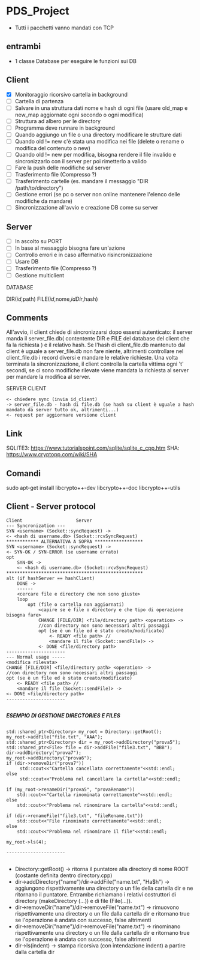 # PDS_Project
- Tutti i pacchetti vanno mandati con TCP

## entrambi
- 1 classe Database per eseguire le funzioni sui DB

## Client
- [x] Monitoraggio ricorsivo cartella in background
- [ ] Cartella di partenza
- [ ] Salvare in una struttura dati nome e hash di ogni file (usare old_map e new_map aggiornate ogni secondo o ogni modifica)
- [ ] Struttura ad albero per le directory
- [ ] Programma deve runnare in background
- [ ] Quando aggiungo un file o una directory modificare le strutture dati
- [ ] Quando old != new c'è stata una modifica nei file (delete o rename o modifica del contenuto o new) 
- [ ] Quando old != new per modifica, bisogna rendere il file invalido e sincronizzarlo con il server per poi rimetterlo a valido 
- [ ] Fare la push delle modifiche sul server
- [ ] Trasferimento file (Compresso ?) 
- [ ] Trasferimento cartelle (es. mandare il messaggio "DIR /path/to/directory")
- [ ] Gestione errori (se pc o server non online mantenere l'elenco delle modifiche da mandare)
- [ ] Sincronizzazione all'avvio e creazione DB come su server

## Server
- [ ] In ascolto su PORT
- [ ] In base al messaggio bisogna fare un'azione
- [ ] Controllo errori e in caso affermativo risincronizzazione
- [ ] Usare DB
- [ ] Trasferimento file (Compresso ?)
- [ ] Gestione multiclient

DATABASE

DIR(_id_,path)
FILE(_id_,nome,_idDir_,hash)

## Comments
All'avvio, il client chiede di sincronizzarsi dopo essersi autenticato: il server manda il server_file.db( contentente DIR e FILE del database del client che fa la richiesta ) e il relativo hash. Se l'hash di client_file.db mantenuto dal client è uguale a server_file.db non fare niente, altrimenti controllare nel client_file.db i record diversi e mandare le relative richieste.
Una volta terminata la sincronizzazione, il client controlla la cartella vittima ogni 't' secondi, se ci sono modifiche rilevate viene mandata la richiesta al server per mandare la modifica al server. 

SERVER                     CLIENT

    
    <- chiedere sync (invia id_client)
    -> server_file.db - hash di file.db (se hash su client è uguale a hash mandato da server tutto ok, altrimenti...)
    <- request per aggiornare versione client

## Link
SQLITE3: https://www.tutorialspoint.com/sqlite/sqlite_c_cpp.htm
SHA: https://www.cryptopp.com/wiki/SHA

## Comandi
sudo apt-get install libcrypto++-dev libcrypto++-doc libcrypto++-utils
 
## Client - Server protocol
```
Client                    Server
--- Syncronization ---
SYN <username> (Socket::syncRequest) ->
<- <hash di username.db> (Socket::rcvSyncRequest)
************ ALTERNATIVA A SOPRA ******************
SYN <username> (Socket::syncRequest) ->
<- SYN-OK / SYN-ERROR (se username errato)
opt
    SYN-OK ->
    <- <hash di username.db> (Socket::rcvSyncRequest)
***************************************************
alt (if hashServer == hashClient)
    DONE ->
    ------
    <cercare file e directory che non sono giuste>
    loop
        opt (file o cartella non aggiornati)
            <capire se è file o directory e che tipo di operazione bisogna fare>
            CHANGE [FILE/DIR] <file/directory path> <operation> ->
            //con directory non sono necessari altri passaggi
            opt (se è un file ed è stato creato/modificato)
                <- READY <file path> //
                <mandare il file (Socket::sendFile)> ->
            <- DONE <file/directory path>
----------------------
--- Normal usage -----
<modifica rilevata>
CHANGE [FILE/DIR] <file/directory path> <operation> ->
//con directory non sono necessari altri passaggi
opt (se è un file ed è stato creato/modificato)
    <- READY <file path> //
    <mandare il file (Socket::sendFile)> ->
<- DONE <file/directory path>
----------------------
               
```

***ESEMPIO DI GESTIONE DIRECTORIES E FILES***

```

std::shared_ptr<Directory> my_root = Directory::getRoot();
my_root->addFile("file.txt", "AAA");
std::shared_ptr<Directory> dir = my_root->addDirectory("prova5");
std::shared_ptr<File> file = dir->addFile("file3.txt", "BBB");
dir->addDirectory("prova7");
my_root->addDirectory("prova6");
if (dir->removeDir("prova7"))
     std::cout<<"Cartella cancellata correttamente"<<std::endl;
else
     std::cout<<"Problema nel cancellare la cartella"<<std::endl;

if (my_root->renameDir("prova5", "provaRename"))
    std::cout<<"Cartella rinominata correttamente"<<std::endl;
else
    std::cout<<"Problema nel rinominare la cartella"<<std::endl;
    
if (dir->renameFile("file3.txt", "fileRename.txt"))
    std::cout<<"File rinominato correttamente"<<std::endl;
else
    std::cout<<"Problema nel rinominare il file"<<std::endl;

my_root->ls(4);

----------------------
               
```

- Directory::getRoot() -> ritorna il puntatore alla directory di nome ROOT (costante definita dentro directory.cpp)
- dir->addDirectory("name")/dir->addFile("name.txt", "Ha$h") -> aggiungono rispettivamente una directory o un file della cartella dir e ne ritornano il puntatore. Entrambe richiamano i relativi costruttori di directory (makeDirectory (...)) e di file (File(...)).
- dir->removeDir("name")/dir->removeFile("name.txt") -> rimuovono rispettivamente una directory o un file dalla cartella dir e ritornano true se l'operazione è andata con successo, false altrimenti
- dir->removeDir("name")/dir->removeFile("name.txt") -> rinominano rispettivamente una directory o un file dalla cartella dir e ritornano true se l'operazione è andata con successo, false altrimenti
- dir->ls(indent) -> stampa ricorsiva (con intendazione indent) a partire dalla cartella dir
    
